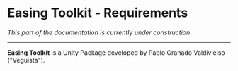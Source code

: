 # Easing Toolkit - Requirements

*This part of the documentation is currently under construction*

-------------------------------------

**Easing Toolkit** is a Unity Package developed by Pablo Granado Valdivielso ("Veguista").

